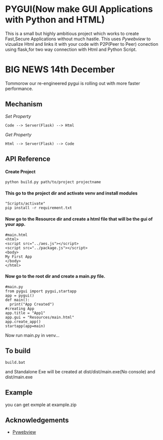 
# PYGUI(Now make GUI Applications with Python and HTML)

This is a small but highly ambitious project which works to create Fast,Secure Applications without much hastle.
This uses *Pywebview* to vizualize Html and links it with your code with P2P(Peer to Peer) conection using flask,for two way connection with Html and Python Script.
# BIG NEWS 14th December
Tommorow our re-engineered pygui is rolling out with more faster performance.
## Mechanism
*Set Property*
```
Code --> Server(Flask) --> Html
```
*Get Property*
```
Html --> Server(Flask) --> Code
```
## API Reference

#### Create Project

```
python build.py path/to/project projectname 
```
#### This go to the project dir and activate venv and install modules
```
"Scripts/activate"
pip install -r requirement.txt
```
#### Now go to the Resource dir and create a html file that will be the gui of your app.
``` 
#main.html
<html>
<script src="../aes.js"></script>
<script src="../package.js"></script>
<body>
My First App
</body>
</html>
```
#### Now go to the root dir and create a main.py file.
``` 
#main.py
from pygui import pygui,startapp
app = pygui()
def main():
  print("App Created")
#creating App
app.title = "App1"
app.gui = "Resources/main.html"
app.create_app()
startapp(app=main)
```
Now run main.py in venv...

## To build
```
build.bat
```
and Standalone Exe will be created at dist/dist/main.exe(No console) and dist/main.exe

## Example
you can get exmple at example.zip
## Acknowledgements

 - [Pywebview](https://pywebview.flowrl.com/)







